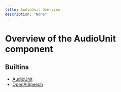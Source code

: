 ```yaml
---
title: AudioUnit Overview
description: "None"
---
```

# Overview of the AudioUnit component
## Builtins
* [AudioUnit](/docs/components/audiounit/audiounit/)
* [OpenAiSpeech](/docs/components/audiounit/openaispeech/)